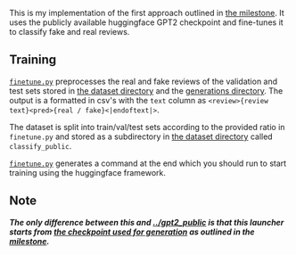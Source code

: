 This is my implementation of the first approach outlined in [the milestone](../../report/milestone/milestone.pdf). It uses the publicly available huggingface GPT2 checkpoint and fine-tunes it to classify fake and real reviews.

## Training
[`finetune.py`](finetune.py) preprocesses the real and fake reviews of the validation and test sets stored in [the dataset directory](../../dataset/finetune) and the [generations directory](../../generation).
The output is a formatted in csv's with the `text` column as `<review>{review text}<pred>{real / fake}<|endoftext|>`.

The dataset is split into train/val/test sets according to the provided ratio in `finetune.py` and stored as a subdirectory in [the dataset directory](../../dataset) called `classify_public`.

[`finetune.py`](finetune.py) generates a command at the end which you should run to start training using the huggingface framework.

## Note
***The only difference between this and [../gpt2_public](../gpt2_public) is that this launcher starts from [the checkpoint used for generation](../../generation) as outlined in the [milestone](../../report/milestone/milestone.pdf).***
